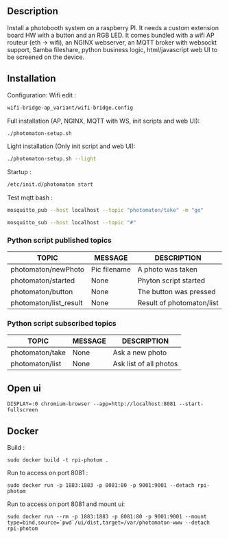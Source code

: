 ## Description

Install a photobooth system on a raspberry PI. It needs a custom extension board HW with a button and an RGB LED.
It comes bundled with a wifi AP routeur (eth -> wifi), an NGINX webserver, an MQTT broker with websockt support,
Samba fileshare, python business logic, html/javascript web UI to be screened on the device.


## Installation

Configuration:
Wifi edit :
```bash
wifi-bridge-ap_variant/wifi-bridge.config
```

Full installation (AP, NGINX, MQTT with WS, init scripts and web UI):
```bash
./photomaton-setup.sh
```

Light installation (Only init script and web UI):
```bash
./photomaton-setup.sh --light
```

Startup :
```bash
/etc/init.d/photomaton start
```

Test mqtt bash :
```bash
mosquitto_pub --host localhost --topic "photomaton/take" -m "go"

mosquitto_sub --host localhost --topic "#"
```

### Python script published topics

| TOPIC                  | MESSAGE       | DESCRIPTION                   |
| ---------------------- | ------------- | ----------------------------- |
| photomaton/newPhoto    | Pic filename  | A photo was taken             |
| photomaton/started     | None          | Phyton script started         |
| photomaton/button      | None          | The button was pressed        |
| photomaton/list_result | None          | Result of photomaton/list     |

### Python script subscribed topics

| TOPIC                 | MESSAGE       | DESCRIPTION                |
| --------------------- | ------------- | -------------------------- |
| photomaton/take       | None          | Ask a new photo            |
| photomaton/list       | None          | Ask list of all photos     |


## Open ui
```
DISPLAY=:0 chromium-browser --app=http://localhost:8081 --start-fullscreen
```

## Docker
Build :
```
sudo docker build -t rpi-photom .
```

Run to access on port 8081 : 
```
sudo docker run -p 1883:1883 -p 8081:80 -p 9001:9001 --detach rpi-photom
```

Run to access on port 8081 and mount ui: 
```
sudo docker run --rm -p 1883:1883 -p 8081:80 -p 9001:9001 --mount type=bind,source=`pwd`/ui/dist,target=/var/photomaton-www --detach rpi-photom
```